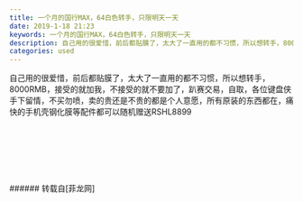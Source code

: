 ```yaml
---
title: 一个月的国行MAX，64白色转手，只限明天一天
date: 2019-1-18 21:23
keywords: 一个月的国行MAX，64白色转手，只限明天一天
description: 自己用的很爱惜，前后都贴膜了，太大了一直用的都不习惯，所以想转手，8000RMB，接受的就加我，不接受的就不要加了，趴赛交易，自取，各位键盘侠手下留情，不买勿喷，卖的贵还是不贵的都是个人意愿，所有原装的东西都在，痛快的手机壳钢化膜等配件都可以随机赠送RSHL8899
categories: used
---
```

<td class="t_f" id="postmessage_2735297">

自己用的很爱惜，前后都贴膜了，太大了一直用的都不习惯，所以想转手，8000RMB，接受的就加我，不接受的就不要加了，趴赛交易，自取，各位键盘侠手下留情，不买勿喷，卖的贵还是不贵的都是个人意愿，所有原装的东西都在，痛快的手机壳钢化膜等配件都可以随机赠送RSHL8899<br/>
<img alt="" border="0" class="zoom" data-cf-modified-8e1c0d24fc46c92fb426d98b-="" file="http://www.flw.ph/data/appbyme/upload/image/201901/18/S9a1xdSXMOTd.jpg" id="aimg_Kcc7E" lazyloadthumb="1" onclick="" onmouseover="" src="http://www.flw.ph/data/appbyme/upload/image/201901/18/S9a1xdSXMOTd.jpg"/><br/>
<br/>
<img alt="" border="0" class="zoom" data-cf-modified-8e1c0d24fc46c92fb426d98b-="" file="http://www.flw.ph/data/appbyme/upload/image/201901/18/LLmCh3vzeI6h.jpg" id="aimg_S3cHI" lazyloadthumb="1" onclick="" onmouseover="" src="http://www.flw.ph/data/appbyme/upload/image/201901/18/LLmCh3vzeI6h.jpg"/><br/>
<br/>
<img alt="" border="0" class="zoom" data-cf-modified-8e1c0d24fc46c92fb426d98b-="" file="http://www.flw.ph/data/appbyme/upload/image/201901/18/tU0dLtqvz9T6.jpg" id="aimg_n7Ipu" lazyloadthumb="1" onclick="" onmouseover="" src="http://www.flw.ph/data/appbyme/upload/image/201901/18/tU0dLtqvz9T6.jpg"/><br/>
<br/>
<img alt="" border="0" class="zoom" data-cf-modified-8e1c0d24fc46c92fb426d98b-="" file="http://www.flw.ph/data/appbyme/upload/image/201901/18/omS4gZ1GjYOC.jpg" id="aimg_jI9jd" lazyloadthumb="1" onclick="" onmouseover="" src="http://www.flw.ph/data/appbyme/upload/image/201901/18/omS4gZ1GjYOC.jpg"/><br/>
<br/>
<img alt="" border="0" class="zoom" data-cf-modified-8e1c0d24fc46c92fb426d98b-="" file="http://www.flw.ph/data/appbyme/upload/image/201901/18/uS4xici6r01n.jpg" id="aimg_S6B6e" lazyloadthumb="1" onclick="" onmouseover="" src="http://www.flw.ph/data/appbyme/upload/image/201901/18/uS4xici6r01n.jpg"/><br/>
<br/>
<img alt="" border="0" class="zoom" data-cf-modified-8e1c0d24fc46c92fb426d98b-="" file="http://www.flw.ph/data/appbyme/upload/image/201901/18/cmHZnCrDE9WU.jpg" id="aimg_A8P3F" lazyloadthumb="1" onclick="" onmouseover="" src="http://www.flw.ph/data/appbyme/upload/image/201901/18/cmHZnCrDE9WU.jpg"/><br/>
<br/>
</td>
###### 转载自[菲龙网]
